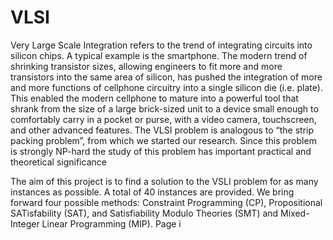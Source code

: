 # VLSI 
Very Large Scale Integration refers to the trend of integrating circuits into silicon chips. A typical
example is the smartphone. The modern trend of shrinking transistor sizes, allowing engineers to fit more
and more transistors into the same area of silicon, has pushed the integration of more and more functions
of cellphone circuitry into a single silicon die (i.e. plate).
This enabled the modern cellphone to mature into a powerful tool that shrank from the size of a large
brick-sized unit to a device small enough to comfortably carry in a pocket or purse, with a video camera,
touchscreen, and other advanced features.
The VLSI problem is analogous to “the strip packing problem”, from which we started our research.
Since this problem is strongly NP-hard the study of this problem has important practical and theoretical
significance  
  

The aim of this project is to find a solution to the VSLI problem for as many instances as possible.
A total of 40 instances are provided. We bring forward four possible methods: Constraint Programming
(CP), Propositional SATisfability (SAT), and Satisfiability Modulo Theories (SMT) and Mixed-Integer
Linear Programming (MIP).
Page i

